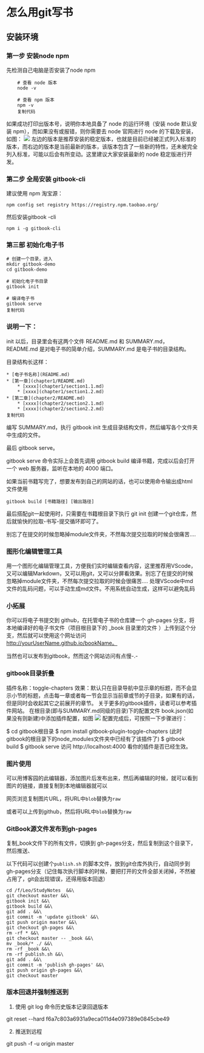 # 怎么用git写书

## 安装环境

### 第一步 安装node npm

先检测自己电脑是否安装了node npm
```
    # 查看 node 版本
    node -v
     
    # 查看 npm 版本
    npm -v
    复制代码
```
如果成功打印出版本号，说明你本地具备了 node 的运行环境（安装 node 默认安装 npm），而如果没有或报错，则你需要去 node 官网进行 node 的下载及安装，如图：
![](https://img2018.cnblogs.com/blog/1237308/201908/1237308-20190811125923373-429502624.png)
左边的版本是推荐安装的稳定版本，也就是目前已经被正式列入标准的版本，而右边的版本是当前最新的版本，该版本包含了一些新的特性，还未被完全列入标准，可能以后会有所变动。这里建议大家安装最新的 node 稳定版进行开发。


###  第二步 全局安装 gitbook-cli
建议使用 npm 淘宝源：
```
npm config set registry https://registry.npm.taobao.org/

```
然后安装gitbook -cli
```
npm i -g gitbook-cli
```

### 第三部 初始化电子书
```
# 创建一个目录，进入
mkdir gitbook-demo
cd gitbook-demo
 
# 初始化电子书目录
gitbook init 
 
# 编译电子书
gitbook serve 
复制代码
```

### 说明一下：

init 以后，目录里会有这两个文件 README.md 和 SUMMARY.md，README.md 是对电子书的简单介绍，SUMMARY.md 是电子书的目录结构。

目录结构长这样：
```
* [电子书名称](README.md)
* [第一章](chapter1/README.md)
    * [xxxx](chapter1/section1.1.md)
    * [xxxx](chapter1/section1.2.md)
* [第二章](chapter2/README.md)
    * [xxxx](chapter2/section2.1.md)
    * [xxxx](chapter2/section2.2.md)
复制代码
```
编写 SUMMARY.md，执行 gitbook init 生成目录结构文件，然后编写各个文件夹中生成的文件。

最后 gitbook serve。

gitbook serve 命令实际上会首先调用 gitbook build 编译书籍，完成以后会打开一个 web 服务器，监听在本地的 4000 端口。

如果当前书籍写完了，想要发布到自己的网站的话，也可以使用命令输出成html文件使用
```
gitbook build [书籍路径] [输出路径]
```

最后搭配git一起使用时，只需要在书籍根目录下执行
git init
创建一个git仓库，然后就愉快的拉取-书写-提交循环即可了。

别忘了在提交的时候忽略掉module文件夹，不然每次提交拉取的时候会很痛苦....

### 图形化编辑管理工具

用一个图形化编辑管理工具，方便我们实时编辑查看内容，这里推荐用VScode，又可以编辑Markdown，又可以用git，又可以分屏看效果。别忘了在提交的时候忽略掉module文件夹，不然每次提交拉取的时候会很痛苦....
处理VScode中md文件的乱码问题，可以手动生成md文件。不用系统自动生成，这样可以避免乱码

### 小拓展
你可以将电子书提交到 github，在托管电子书的仓库建一个 gh-pages 分支，将本地编译好的电子书文件（项目根目录下的 _book 目录里的文件 ）上传到这个分支，然后就可以使用这个网址访问 http://yourUserName.github.io/bookName。

当然也可以发布到gitbook，然而这个网站访问有点慢-.-

### gitbook目录折叠
插件名称：toggle-chapters
效果：默认只在目录导航中显示章的标题，而不会显示小节的标题，点击每一章或者每一节会显示当前章或节的子目录，如果有的话，但是同时会收起其它之前展开的章节。
关于更多的gitbook插件，读者可以参考插件网站。
在根目录(即与SUMMARY.md同级的目录)下的配置文件 book.json(如果没有则新建)中添加插件配置，如图
![](https://img2018.cnblogs.com/blog/1237308/201908/1237308-20190811141006691-1326724723.png)
配置完成后，可按照一下步骤进行：

$ cd gitbook根目录
$ npm install gitbook-plugin-toggle-chapters (此时gitbook的根目录下的node_modules文件夹中已经有了该插件了)
$ gitbook build
$ gitbook serve
访问 http://localhost:4000 看你的插件是否已经生效。

### 图片使用
可以用博客园的此编辑器，添加图片后发布出来，然后再编辑的时候，就可以看到图片的链接，直接复制到本地编辑器就可以

网页浏览复制图片URL，将URL中`blob`替换为`raw`

或者可以上传到github，然后将URL中`blob`替换为`raw`

### GitBook源文件发布到gh-pages
复制_book文件下的所有文件，切换到 gh-pages分支，然后复制到这个目录下，然后推送、

以下代码可以创建个`publish.sh` 的脚本文件，放到git仓库外执行，自动同步到gh-pages分支（记住每次执行脚本的时候，要把打开的文件全部关闭掉，不然被占用了，git会出现错误，还得用版本回退）

```shell
cd /f/Leo/StudyNotes  &&\
git checkout master &&\
gitbook init &&\
gitbook build &&\
git add . &&\
git commit -m 'update gitbook' &&\
git push origin master &&\
git checkout gh-pages &&\
rm -rf * &&\
git checkout master -- _book &&\
mv _book/* ./ &&\
rm -rf _book &&\
rm -rf publish.sh &&\
git add . &&\
git commit -m 'publish gh-pages' &&\
git push origin gh-pages &&\
git checkout master
```
### 版本回退并强制推送到

1. 使用 git log 命令历史版本记录回退版本

git reset --hard f6a7c803a6931a9eca011d4e097389e0845cbe49

2. 推送到远程

git push -f -u origin master